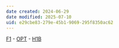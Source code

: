 ```yaml
---
date created: 2024-06-29
date modified: 2025-07-10
uid: e29cbe83-279e-45b1-9069-295f8350ac62
---
```


[F1](F1.md) - [OPT](OPT.md) - [H1B](H1B.md)
